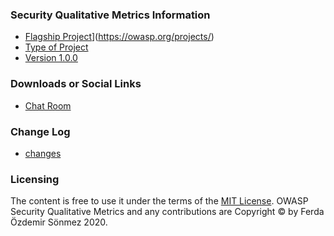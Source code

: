 ### Security Qualitative Metrics Information
* [Flagship Project](https://img.shields.io/badge/owasp-flagship-blue.svg)](https://owasp.org/projects/)
* [Type of Project](#)
* [Version 1.0.0](#)

### Downloads or Social Links
* [Chat Room](owasp-www-project-security-qualitative-metrics/community)

### Change Log
* [changes](#)

### Licensing
The content is free to use it under the terms of the [MIT License](https://www.apache.org/licenses/LICENSE-2.0). OWASP  Security Qualitative Metrics and any contributions are Copyright © by Ferda Özdemir Sönmez 2020.

